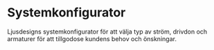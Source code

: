 # Systemkonfigurator

Ljusdesigns systemkonfigurator för att välja typ av ström, drivdon och armaturer för att tillgodose kundens behov och önskningar.
